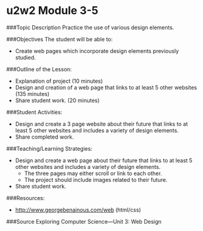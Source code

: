 # u2w2 Module 3-5

###Topic Description
Practice the use of various design elements.

###Objectives
The student will be able to:
- Create web pages which incorporate design elements previously studied.

###Outline of the Lesson:
- Explanation of project (10 minutes)
- Design and creation of a web page that links to at least 5 other websites (135 minutes)
- Share student work. (20 minutes)

###Student Activities:
- Design and create a 3 page website about their future that links to at least 5 other websites and includes a variety of design elements.
- Share completed work.

###Teaching/Learning Strategies:
- Design and create a web page about their future that links to at least 5 other websites and includes a variety of design elements.
    - The three pages may either scroll or link to each other.
    - The project should include images related to their future.
- Share student work.

###Resources:
- http://www.georgebenainous.com/web (html/css)

###Source
Exploring Computer Science—Unit 3: Web Design
